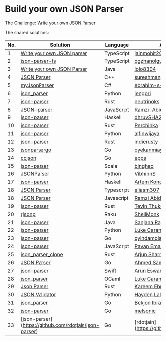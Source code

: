 # Build your own JSON Parser

The Challenge: [Write your own JSON Parser](https://codingchallenges.fyi/challenges/challenge-json-parser)

The shared solutions:

| No. | Solution | Language | Author |
|-----|----------|----------|--------|
| 1 | [Write your own JSON parser](https://github.com/jainmohit2001/coding-challenges/blob/master/src/2) | TypeScript | [jainmohit2001](https://github.com/jainmohit2001) |
| 2 | [json-parser-ts](https://github.com/ogzhanolguncu/json-parser-ts) | TypeScript | [ogzhanolguncu](https://github.com/ogzhanolguncu) |
| 3 | [Write your own JSON Parser](https://github.com/lolo8304/coding-challenge/tree/main/no-2) | Java | [lolo8304 ](https://github.com/lolo8304) |
| 4 | [JSON Parser](https://github.com/sureshmangs/Build-Your-Own-X/tree/main/JSON-Parser/C%2B%2B) | C++ | [sureshmangs](https://github.com/sureshmangs) |
| 5 | [myJsonParser](https://github.com/ebrahim-s-ebrahim/myJsonParser) | C# | [ebrahim-s-ebrahim](https://github.com/ebrahim-s-ebrahim) |
| 6 | [json_parser](https://github.com/jengori/json_parser) | Python | [jengori](https://github.com/jengori) |
| 7 | [json-parser](https://github.com/neutrinoks/CodingChallenge/tree/main/json-parser) | Rust | [neutrinoks](https://github.com/neutrinoks) |
| 8 | [JSON-parser](https://github.com/Ramzi-Abidi/JSON-parser) | JavaScript | [Ramzi-Abidi](https://github.com/Ramzi-Abidi) |
| 9 | [json-parser](https://github.com/dhruvSHA256/json-parser) | Haskell | [dhruvSHA256](https://github.com/dhruvSHA256) |
| 10 | [json-parser](https://github.com/Perchinka/ownJSON) | Rust | [Perchinka](https://github.com/Perchinka/) |
| 11 | [json-parser](https://github.com/alfinwijaya/json-parser) | Python | [alfinwijaya](https://github.com/alfinwijaya) |
| 12 | [json-parser](https://github.com/indierusty/json-parser) | Rust | [indierusty](https://github.com/indierusty) |
| 13 | [jsonparsergo](https://github.com/oyekanmiayo/jsonparsego) | Go | [oyekanmiayo](https://github.com/oyekanmiayo) |
| 14 | [ccjson](https://github.com/epps/ccjson) | Go | [epps](https://github.com/epps) |
| 15 | [json-parser](https://gitlab.com/bzai-public/codingchallenge-json-parser) | Scala | [binghao](https://gitlab.com/bzai-public) |
| 16 | [JSONParser](https://github.com/VibhinnS/JSONParser.git) | Python | [VibhinnS](https://github.com/VibhinnS) |
| 17 | [json-parser](https://github.com/izebit/coding-challenges/tree/master/2-json-parser) | Haskell | [Artem Konovalov](https://github.com/izebit) |
| 18 | [JSON Parser](https://github.com/eliasm307/coding-challenges/tree/main/packages/json-parser) | Typescript | [eliasm307](https://github.com/eliasm307) |
| 18 | [JSON Parser](https://github.com/Ramzi-Abidi/JSON-parser) | Javascript | [Ramzi Abidi](https://github.com/Ramzi-Abidi) |
| 19 | [json-parser](https://github.com/Tevinthuku/coding_challenges_fyi/tree/main/json-parser) | Rust | [Tevin Thuku](https://github.com/Tevinthuku) |
| 20 | [rjsonp](https://github.com/shellmonk/rjsonp) | Raku | [ShellMonk](https://shellmonk.io/posts/monk-coding-challenge-2-json-parser-in-raku/) |
| 21 | [json-parser](https://github.com/sanjanarjn/json-parser) | Java | [Sanjana Rajan](https://github.com/sanjanarjn)   |
| 22 | [json-parser](https://github.com/lwcarani/json-parser) | Python | [Luke Carani](https://github.com/lwcarani)   |
| 23 | [json-parser](https://github.com/pasDamola/json-parser)  | Go | [oyindamola](https://github.com/pasDamola) |
| 24 | [json-parser](https://github.com/p1kalys/Coding_Challenges_by_John_Crickett/tree/main/json_parser)  | JavaScript | [Pavan Emani](https://github.com/p1kalys/) |
| 25 | [json_parser_clone](https://github.com/arjunsharma-dev1/json_parser_clone)  | Rust | [Arjun Sharma](https://github.com/arjunsharma-dev1) |
| 26 | [JSON Parser](https://github.com/ahmedsameha1/ccjsonparser)  | Go | [Ahmed Sameh](https://github.com/ahmedsameha1) |
| 27 | [json-parser](https://github.com/ArunEA/CodingChallengesSolution/tree/master/2-JSONParser) | Swift | [Arun Eswaramurthi](https://github.com/ArunEA) |
| 28 | [json_parser](https://github.com/lwcarani/json-parser/tree/main/ocaml/json_parser)  | OCaml | [Luke Carani](https://github.com/lwcarani) |
| 29 | [Json Parser](https://github.com/kareemmahlees/coding_challenges_solutions/blob/master/json-parser/README.md) | Rust | [Kareem Ebrahim](https://github.com/kareemmahlees) |
| 30 | [JSON Validator](https://github.com/hlalljie/json-validator-python)  | Python | [Hayden Lalljie](https://github.com/hlalljie) |
| 31 | [json_parser](https://github.com/Re1nGer/json_parser)  | Go | [Bekjon Ibragimov](https://github.com/re1nger) |
| 32 | [json-parser](https://github.com/melsonic/json-parser)  | Go | [melsonic](https://github.com/melsonic) |
| 33 | [json-parser] (https://github.com/rdotjain/json-parser) | Go | [rdotjain] (https://github.com/rdotjain) |
